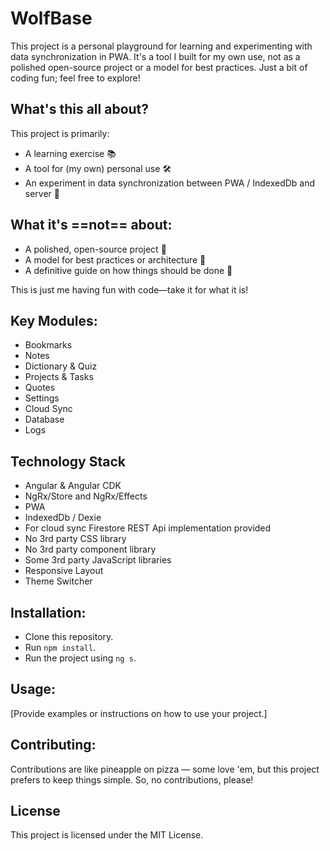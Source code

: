 # WolfBase

This project is a personal playground for learning and experimenting with data synchronization in PWA. It's a tool I built for my own use, not as a polished open-source project or a model for best practices.
Just a bit of coding fun; feel free to explore!

## What's this all about?

This project is primarily:
- A learning exercise 📚
- A tool for (my own) personal use 🛠️
- An experiment in data synchronization between PWA / IndexedDb and server 🧪

## What it's ==not== about:

- A polished, open-source project 🚫
- A model for best practices or architecture 📐
- A definitive guide on how things should be done 🧭

This is just me having fun with code—take it for what it is!

## Key Modules:

- Bookmarks
- Notes
- Dictionary & Quiz
- Projects & Tasks
- Quotes
- Settings
- Cloud Sync
- Database
- Logs

## Technology Stack

- Angular & Angular CDK
- NgRx/Store and NgRx/Effects
- PWA
- IndexedDb / Dexie
- For cloud sync Firestore REST Api implementation provided
- No 3rd party CSS library
- No 3rd party component library
- Some 3rd party JavaScript libraries
- Responsive Layout
- Theme Switcher

## Installation:

* Clone this repository.
* Run `npm install`.
* Run the project using `ng s`.

## Usage:

[Provide examples or instructions on how to use your project.]

## Contributing:

Contributions are like pineapple on pizza — some love 'em, but this project prefers to keep things simple. So, no contributions, please!

## License

This project is licensed under the MIT License.

